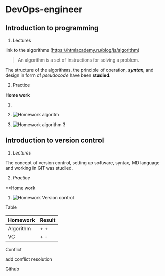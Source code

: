 # DevOps-engineer

## Introduction to programming 


1. Lectures 

link to the algorithms (https://htmlacademy.ru/blog/js/algorithm)

>An algorithm is a set of instructions for solving a problem.


The structure of the algorithms, the principle of operation, ***syntax***, and design in form of *pseudocode* have been **studied**.


2. Practice 

**Home work**

1. 

2.  ![Homework algoritm](HW1.jPG) 

3. ![Homework algorithm 3](HW3.jpg)


## Introduction to version control

1. *Lectures*


The concept of version control, setting up software, syntax, MD language and working in GIT was studied.


2. *Practice*


**Home work


1. ![Homework Version control](HWVC1.jpg)



Table

| Homework | Result |
|----------|--------|
| Algorithm | + + |
| VC | + - |


Conflict


add conflict resolution

Github